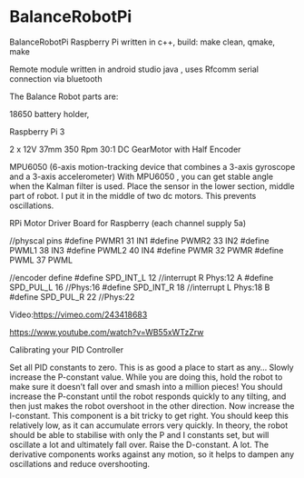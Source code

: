 # BalanceRobotPi
BalanceRobotPi Raspberry Pi written in c++, 
build:
make clean, qmake, make

Remote module written in android studio java , uses Rfcomm serial connection via bluetooth

The Balance Robot parts are:

18650 battery holder,

Raspberry Pi 3 

2 x 12V 37mm 350 Rpm 30:1 DC GearMotor with Half Encoder

MPU6050 (6-axis motion-tracking device that combines a 3-axis gyroscope and a 3-axis accelerometer) With MPU6050 , you can get stable angle when the Kalman filter is used. Place the sensor in the lower section, middle part of robot.
I put it in the middle of two dc motors. This prevents oscillations.

RPi Motor Driver Board for Raspberry (each channel supply 5a)

//physcal pins
#define PWMR1  31  IN1
#define PWMR2  33  IN2
#define PWML1  38  IN3
#define PWML2  40  IN4
#define PWMR   32  PWMR
#define PWML   37  PWML

//encoder define
#define SPD_INT_L 12   //interrupt R Phys:12 A
#define SPD_PUL_L 16   //Phys:16
#define SPD_INT_R 18   //interrupt L Phys:18 B
#define SPD_PUL_R 22   //Phys:22

Video:https://vimeo.com/243418683

https://www.youtube.com/watch?v=WB55xWTzZrw

Calibrating your PID Controller

Set all PID constants to zero. This is as good a place to start as any… Slowly increase the P-constant value. While you are doing this, hold the robot to make sure it doesn’t fall over and smash into a million pieces! You should increase the P-constant until the robot responds quickly to any tilting, and then just makes the robot overshoot in the other direction. Now increase the I-constant. This component is a bit tricky to get right. You should keep this relatively low, as it can accumulate errors very quickly. In theory, the robot should be able to stabilise with only the P and I constants set, but will oscillate a lot and ultimately fall over. Raise the D-constant. A lot. The derivative components works against any motion, so it helps to dampen any oscillations and reduce overshooting.
